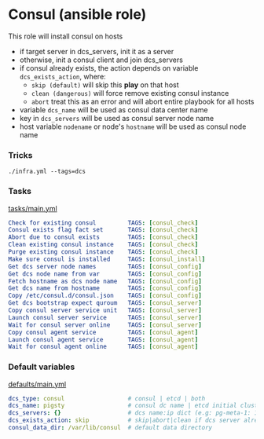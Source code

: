 # Consul (ansible role)

This role will install consul on hosts

* if target server in dcs_servers, init it as a server
* otherwise, init a consul client and join dcs_servers
* if consul already exists, the action depends on variable `dcs_exists_action`, where:
    * `skip (default)` will skip this **play** on that host
    * `clean (dangerous)` will force remove existing consul instance
    * `abort` treat this as an error and will abort entire playbook for all hosts  
* variable `dcs_name` will be used as consul data center name
* key in `dcs_servers` will be used as consul server node name
* host variable `nodename` or node's `hostname` will be used as consul node name

### Tricks

```
./infra.yml --tags=dcs

```



### Tasks

[tasks/main.yml](tasks/main.yml)

```yaml
Check for existing consul		  TAGS: [consul_check]
Consul exists flag fact set		  TAGS: [consul_check]
Abort due to consul exists		  TAGS: [consul_check]
Clean existing consul instance	  TAGS: [consul_check]
Purge existing consul instance	  TAGS: [consul_check]
Make sure consul is installed	  TAGS: [consul_install]
Get dcs server node names		  TAGS: [consul_config]
Get dcs node name from var		  TAGS: [consul_config]
Fetch hostname as dcs node name	  TAGS: [consul_config]
Get dcs name from hostname		  TAGS: [consul_config]
Copy /etc/consul.d/consul.json	  TAGS: [consul_config]
Get dcs bootstrap expect quroum	  TAGS: [consul_server]
Copy consul server service unit	  TAGS: [consul_server]
Launch consul server service	  TAGS: [consul_server]
Wait for consul server online	  TAGS: [consul_server]
Copy consul agent service		  TAGS: [consul_agent]
Launch consul agent service		  TAGS: [consul_agent]
Wait for consul agent online	  TAGS: [consul_agent]
```

### Default variables

[defaults/main.yml](defaults/main.yml)

```yaml
dcs_type: consul                  # consul | etcd | both
dcs_name: pigsty                  # consul dc name | etcd initial cluster token
dcs_servers: {}                   # dcs name:ip dict (e.g: pg-meta-1: 10.10.10.10)
dcs_exists_action: skip           # skip|abort|clean if dcs server already exists
consul_data_dir: /var/lib/consul  # default data directory
```